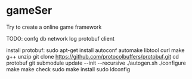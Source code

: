 
# gameSer
Try to create a online game framework

TODO: confg db network log protobuf client


install protobuf:
 sudo apt-get install autoconf automake libtool curl make g++ unzip
 git clone https://github.com/protocolbuffers/protobuf.git
 cd protobuf
 git submodule update --init --recursive
 ./autogen.sh
 ./configure
 make
 make check
 sudo make install
 sudo ldconfig
